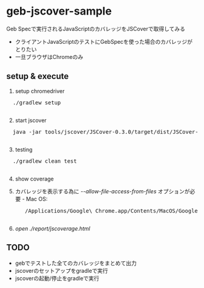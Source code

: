# geb-jscover-sample

Geb Specで実行されるJavaScriptのカバレッジをJSCoverで取得してみる

- クライアントJavaScriptのテストにGebSpecを使った場合のカバレッジがとりたい
- 一旦ブラウザはChromeのみ

## setup & execute

1. setup chromedriver
  <pre>
  ./gradlew setup
  </pre>

2. start jscover
  <pre>
  java -jar tools/jscover/JSCover-0.3.0/target/dist/JSCover-all.jar -ws --proxy --port=9999 --report-dir=build/reports/jscover
  </pre>

3. testing
  <pre>
  ./gradlew clean test
  </pre>

4. show coverage
  1. カバレッジを表示する為に *--allow-file-access-from-files* オプションが必要
    - Mac OS:
        <pre>
        /Applications/Google\ Chrome.app/Contents/MacOS/Google\ Chrome --allow-file-access-from-files
        </pre>

  2. *open ./report/jscoverage.html*

## TODO

- gebでテストした全てのカバレッジをまとめて出力
- jscoverのセットアップをgradleで実行
- jscoverの起動/停止をgradleで実行

